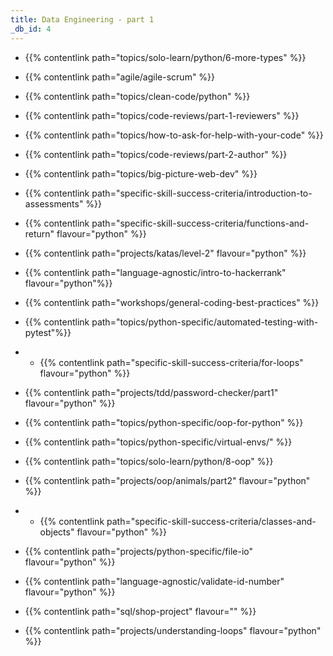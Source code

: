 ```yaml
---
title: Data Engineering - part 1
_db_id: 4
---
```


- {{% contentlink path="topics/solo-learn/python/6-more-types" %}}
- {{% contentlink path="agile/agile-scrum" %}}
- {{% contentlink path="topics/clean-code/python" %}}
- {{% contentlink path="topics/code-reviews/part-1-reviewers" %}}
- {{% contentlink path="topics/how-to-ask-for-help-with-your-code" %}}
- {{% contentlink path="topics/code-reviews/part-2-author" %}}
- {{% contentlink path="topics/big-picture-web-dev" %}}
- {{% contentlink path="specific-skill-success-criteria/introduction-to-assessments" %}}
- {{% contentlink path="specific-skill-success-criteria/functions-and-return" flavour="python" %}}
- {{% contentlink path="projects/katas/level-2" flavour="python" %}}
- {{% contentlink path="language-agnostic/intro-to-hackerrank" flavour="python"%}}
- {{% contentlink path="workshops/general-coding-best-practices" %}}
- {{% contentlink path="topics/python-specific/automated-testing-with-pytest"%}}
- - {{% contentlink path="specific-skill-success-criteria/for-loops" flavour="python" %}}
- {{% contentlink path="projects/tdd/password-checker/part1" flavour="python" %}}
- {{% contentlink path="topics/python-specific/oop-for-python" %}}
- {{% contentlink path="topics/python-specific/virtual-envs/" %}}
- {{% contentlink path="topics/solo-learn/python/8-oop" %}}
- {{% contentlink path="projects/oop/animals/part2" flavour="python" %}}
- - {{% contentlink path="specific-skill-success-criteria/classes-and-objects" flavour="python" %}}

- {{% contentlink path="projects/python-specific/file-io" flavour="python" %}}
- {{% contentlink path="language-agnostic/validate-id-number" flavour="python" %}}
- {{% contentlink path="sql/shop-project" flavour="" %}}
- {{% contentlink path="projects/understanding-loops" flavour="python" %}}
